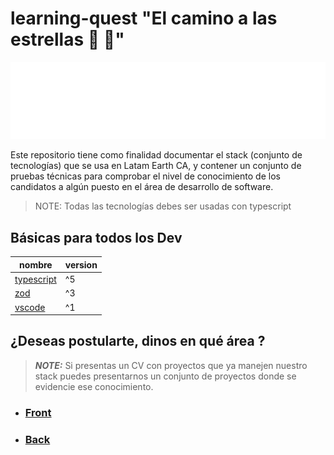 # learning-quest "El camino a las estrellas :rocket: :star2:"

![Descripción de la imagen](./assets/quark-latam-erth-e1654055726587-1024x251.png)


Este repositorio tiene como finalidad documentar el stack (conjunto de tecnologías) que se usa en Latam Earth CA, y contener un conjunto de pruebas técnicas para comprobar el nivel de conocimiento de los candidatos a algún puesto en el área de desarrollo de software.

> NOTE: Todas las tecnologías debes ser usadas con typescript

## Básicas para todos los Dev

| nombre | version |
|----------|-------|
| [typescript](https://www.typescriptlang.org/)    | ^5 |
| [zod](https://www.npmjs.com/package/zod)    | ^3 |
| [vscode](https://code.visualstudio.com/)    | ^1 |


## ¿Deseas postularte, dinos en qué área ?

> ***NOTE:*** Si presentas un CV con proyectos que ya manejen nuestro stack puedes presentarnos un conjunto de proyectos donde se evidencie ese conocimiento.

- ### [Front](./front/stack.md)

- ### [Back](./back/stack.md)
